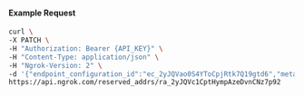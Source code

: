 <!-- Code generated for API Clients. DO NOT EDIT. -->

#### Example Request

```bash
curl \
-X PATCH \
-H "Authorization: Bearer {API_KEY}" \
-H "Content-Type: application/json" \
-H "Ngrok-Version: 2" \
-d '{"endpoint_configuration_id":"ec_2yJQVao0S4YToCpjRtk7Q19gtd6","metadata":"{\"proto\": \"ssh\"}"}' \
https://api.ngrok.com/reserved_addrs/ra_2yJQVc1CptHympAzeDvnCNz7p92
```
